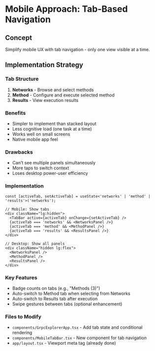 # Mobile Approach: Tab-Based Navigation

## Concept
Simplify mobile UX with tab navigation - only one view visible at a time.

## Implementation Strategy

### Tab Structure
1. **Networks** - Browse and select methods
2. **Method** - Configure and execute selected method
3. **Results** - View execution results

### Benefits
- Simpler to implement than stacked layout
- Less cognitive load (one task at a time)
- Works well on small screens
- Native mobile app feel

### Drawbacks
- Can't see multiple panels simultaneously
- More taps to switch context
- Loses desktop power-user efficiency

### Implementation
```tsx
const [activeTab, setActiveTab] = useState<'networks' | 'method' | 'results'>('networks');

// Mobile: Show tabs
<div className="lg:hidden">
  <TabBar active={activeTab} onChange={setActiveTab} />
  {activeTab === 'networks' && <NetworksPanel />}
  {activeTab === 'method' && <MethodPanel />}
  {activeTab === 'results' && <ResultsPanel />}
</div>

// Desktop: Show all panels
<div className="hidden lg:flex">
  <NetworksPanel />
  <MethodPanel />
  <ResultsPanel />
</div>
```

### Key Features
- Badge counts on tabs (e.g., "Methods (3)")
- Auto-switch to Method tab when selecting from Networks
- Auto-switch to Results tab after execution
- Swipe gestures between tabs (optional enhancement)

### Files to Modify
- `components/GrpcExplorerApp.tsx` - Add tab state and conditional rendering
- `components/MobileTabBar.tsx` - New component for tab navigation
- `app/layout.tsx` - Viewport meta tag (already done)

